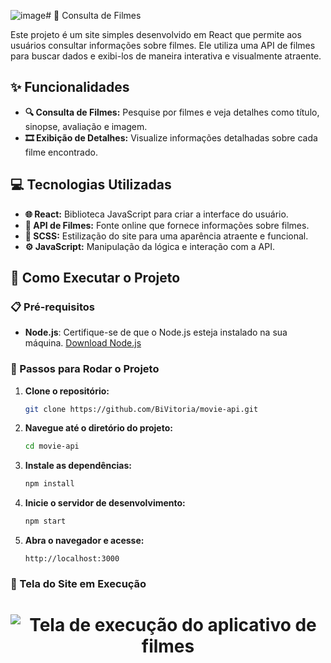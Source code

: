 ![image](https://github.com/user-attachments/assets/05204e63-5488-4fc6-9bdf-8d2a277d10bc)# 📝 Consulta de Filmes

Este projeto é um site simples desenvolvido em React que permite aos usuários consultar informações sobre filmes. Ele utiliza uma API de filmes para buscar dados e exibi-los de maneira interativa e visualmente atraente.

## ✨ Funcionalidades

- **🔍 Consulta de Filmes:** Pesquise por filmes e veja detalhes como título, sinopse, avaliação e imagem.
- **🎞️ Exibição de Detalhes:** Visualize informações detalhadas sobre cada filme encontrado.

## 💻 Tecnologias Utilizadas

- **🌐 React:** Biblioteca JavaScript para criar a interface do usuário.
- **📡 API de Filmes:** Fonte online que fornece informações sobre filmes.
- **🎨 SCSS:** Estilização do site para uma aparência atraente e funcional.
- **⚙️ JavaScript:** Manipulação da lógica e interação com a API.

## 🚀 Como Executar o Projeto

### 📋 Pré-requisitos

- **Node.js**: Certifique-se de que o Node.js esteja instalado na sua máquina. [Download Node.js](https://nodejs.org/)

### 🔧 Passos para Rodar o Projeto

1. **Clone o repositório:**
    ```bash
    git clone https://github.com/BiVitoria/movie-api.git
    ```
2. **Navegue até o diretório do projeto:**
    ```bash
    cd movie-api
    ```
3. **Instale as dependências:**
    ```bash
    npm install
    ```
4. **Inicie o servidor de desenvolvimento:**
    ```bash
    npm start
    ```
5. **Abra o navegador e acesse:**
    ```text
    http://localhost:3000
    ```

### 📸 Tela do Site em Execução

<h1 align="center"> <img src="![Captura de tela 2024-09-17 123801](https://github.com/user-attachments/assets/66200c75-407f-4a6d-a678-f0884f648666)"
alt="Tela de execução do aplicativo de filmes"/> </h1>
